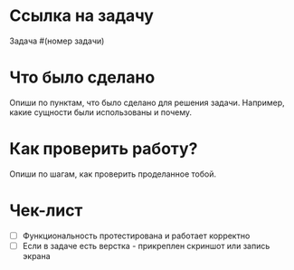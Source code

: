 # Ссылка на задачу
Задача #(номер задачи)

# Что было сделано

Опиши по пунктам, что было сделано для решения задачи. 
Например, какие сущности были использованы и почему.

# Как проверить работу?

Опиши по шагам, как проверить проделанное тобой.

# Чек-лист

- [ ] Функциональность протестирована и работает корректно
- [ ] Если в задаче есть верстка - прикреплен скриншот или запись экрана
